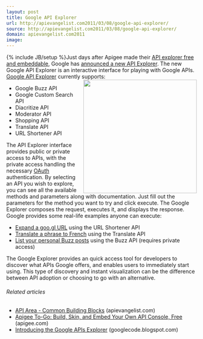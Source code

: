 ```yaml
---
layout: post
title: Google API Explorer
url: http://apievangelist.com2011/03/08/google-api-explorer/
source: http://apievangelist.com2011/03/08/google-api-explorer/
domain: apievangelist.com2011
image: 
---
```

{% include JB/setup %}Just days after Apigee made their <a title="Apigee API Explorer" href="http://blog.apievangelist.com/2011/03/07/apigee-api-console-is-now-free-for-everyone-to-use/">API explorer free and embeddable</a>, Google has <a title="Google API Explorer" href="http://googlecode.blogspot.com/2011/03/introducing-google-apis-explorer.html">announced a new API Explorer</a>.
The new Google API Explorer is an interactive interface for playing with Google APIs.
<a title="Google API Explorer" href="https://code.google.com/apis/explorer/">Google API Explorer</a> currently supports:<a href="http://4.bp.blogspot.com/-PidOKEWFRR8/TXE0FTOPL8I/AAAAAAAAAJA/zZlx-KoWeXw/s400/2011-03-04-google_apis_explorer.jpg"><img src="http://4.bp.blogspot.com/-PidOKEWFRR8/TXE0FTOPL8I/AAAAAAAAAJA/zZlx-KoWeXw/s400/2011-03-04-google_apis_explorer.jpg"  width="300" align="right" /></a>
<ul>
     <li>Google Buzz API
     </li>
     <li>Google Custom Search API
     </li>
     <li>Diacritize API
     </li>
     <li>Moderator API
     </li>
     <li>Shopping API
     </li>
     <li>Translate API
     </li>
     <li>URL Shortener API
     </li>
</ul>The API Explorer interface provides public or private access to APIs, with the private access handling the necessary <a class="zem_slink" title="OAuth" rel="homepage" href="http://oauth.net">OAuth</a> authentication.
By selecting an API you wish to explore, you can see all the available methods and parameters along with documentation. Just fill out the parameters for the method you want to try and click execute. The Google Explorer composes the request, executes it, and displays the response.
Google provides some real-life examples anyone can execute:
<ul>
     <li>
          <a title="Expand a goog.gl URL" href="https://code.google.com/apis/explorer/_s=urlshortener&amp;_v=v1&amp;_m=url.get&amp;shortUrl=http://goo.gl/jN3IJ">Expand a goo.gl URL</a> using the URL Shortener API
     </li>
     <li>
          <a title="Translate a phrase to French" href="https://code.google.com/apis/explorer/_s=translate&amp;_v=v2&amp;_m=translations.list&amp;q=APIs%20explorer%20is%20awesome!&amp;target=fr&amp;source=en">Translate a phrase to French</a> using the Translate API
     </li>
     <li>
          <a title="List Personal Buzz Posts" href="List%20your%20personal%20Buzz%20posts">List your personal Buzz posts</a> using the Buzz API (requires private access)
     </li>
</ul>The Google Explorer provides an quick access tool for developers to discover what APIs Google offers, and enables users to immediately start using.
This type of discovery and instant visualization can be the difference between API adoption or choosing to go with an alternative.
<h6 class="zemanta-related-title c2">
     Related articles
</h6>
<ul class="zemanta-article-ul">
     <li class="zemanta-article-ul-li">
          <a href="http://blog.apievangelist.com/2011/03/07/api-area-common-building-blocks/">API Area - Common Building Blocks</a> (apievangelist.com)
     </li>
     <li class="zemanta-article-ul-li">
          <a href="http://blog.apigee.com/detail/apigee_to_go/">Apigee To-Go: Build, Skin, and Embed Your Own API Console, Free</a> (apigee.com)
     </li>
     <li class="zemanta-article-ul-li">
          <a href="http://googlecode.blogspot.com/2011/03/introducing-google-apis-explorer.html">Introducing the Google APIs Explorer</a> (googlecode.blogspot.com)
     </li>
</ul>
